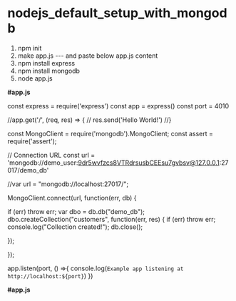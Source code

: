 # nodejs_default_setup_with_mongodb


1) npm init 
2) make app.js --- and paste below app.js content
3) npm install express
4) npm install mongodb
5) node app.js


**#app.js**

const express = require('express')
const app = express()
const port = 4010

//app.get('/', (req, res) => {
//  res.send('Hello World!')
//}

const MongoClient = require('mongodb').MongoClient;
const assert = require('assert');

// Connection URL
const url = 'mongodb://demo_user:9dr5wvfzcs8VTRdrsusbCEEsu7gvbsv@127.0.0.1:27017/demo_db'

//var url = "mongodb://localhost:27017/";

MongoClient.connect(url, function(err, db) {

if (err) throw err;
  var dbo = db.db("demo_db");
  dbo.createCollection("customers", function(err, res) {
    if (err) throw err;
    console.log("Collection created!");
    db.close();

  });

}); 

app.listen(port, () =>{
  console.log(`Example app listening at http://localhost:${port}`)
})


**#app.js**

